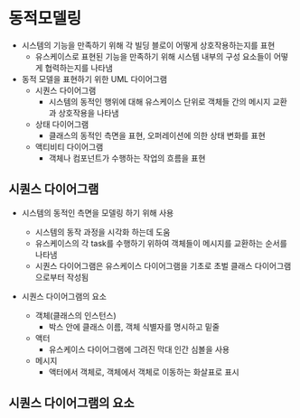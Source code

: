 # **동적모델링**
- 시스템의 기능을 만족하기 위해 각 빌딩 블로이 어떻게 상호작용하는지를 표현
    * 유스케이스로 표현된 기능을 만족하기 위해 시스템 내부의 구성 요소들이 어떻게 협력하는지를 나타냄
- 동적 모델을 표현하기 위한 UML 다이어그램
    * 시퀀스 다이어그램
        + 시스템의 동적인 행위에 대해 유스케이스 단위로 객체들 간의 메시지 교환과 상호작용을 나타냄
    * 상태 다이어그램
        + 클래스의 동적인 측면을 표현, 오퍼레이션에 의한 상태 변화를 표현
    * 액티비티 다이어그램
        + 객체나 컴포넌트가 수행하는 작업의 흐름을 표현

## **시퀀스 다이어그램**
- 시스템의 동적인 측면을 모델링 하기 위해 사용
    * 시스템의 동작 과정을 시각화 하는데 도움
    * 유스케이스의 각 task를 수행하기 위하여 객체들이 메시지를 교환하는 순서를 나타냄
    * 시퀀스 다이어그램은 유스케이스 다이어그램을 기초로 초벌 클래스 다이어그램으로부터 작성됨

- 시퀀스 다이어그램의 요소
    * 객체(클래스의 인스턴스)
        + 박스 안에 클래스 이름, 객체 식별자를 명시하고 밑줄
    * 액터
        + 유스케이스 다이어그램에 그려진 막대 인간 심볼을 사용
    * 메시지
        + 액터에서 객체로, 객체에서 객체로 이동하는 화살표로 표시
    
## **시퀀스 다이어그램의 요소**

